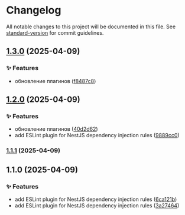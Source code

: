 # Changelog

All notable changes to this project will be documented in this file. See [standard-version](https://github.com/conventional-changelog/standard-version) for commit guidelines.

## [1.3.0](https://github.com/Lomtiqkqkq/eslint-custom-plugins/compare/v1.2.0...v1.3.0) (2025-04-09)


### ✨ Features

* обновление плагинов ([f8487c8](https://github.com/Lomtiqkqkq/eslint-custom-plugins/commit/f8487c89046a750b2360687b68cd14778d5e8d6f))

## [1.2.0](https://github.com/Lomtiqkqkq/eslint-custom-plugins/compare/v1.1.1...v1.2.0) (2025-04-09)


### ✨ Features

* обновление плагинов ([40d2d62](https://github.com/Lomtiqkqkq/eslint-custom-plugins/commit/40d2d623edf07fd49b38acaab14705b58c829c40))
* add ESLint plugin for NestJS dependency injection rules ([9889cc0](https://github.com/Lomtiqkqkq/eslint-custom-plugins/commit/9889cc053d4a76af83a0d547bd20cc01408026bd))

### [1.1.1](https://github.com/Lomtiqkqkq/eslint-custom-plugins/compare/v1.1.0...v1.1.1) (2025-04-09)

## 1.1.0 (2025-04-09)


### ✨ Features

* add ESLint plugin for NestJS dependency injection rules ([6ca121b](https://github.com/Lomtiqkqkq/eslint-custom-plugins/commit/6ca121bd202145ac750a4887a8cc46ff30541078))
* add ESLint plugin for NestJS dependency injection rules ([3a27464](https://github.com/Lomtiqkqkq/eslint-custom-plugins/commit/3a2746479349a6cfed903690cc5f0829e133ad29))
